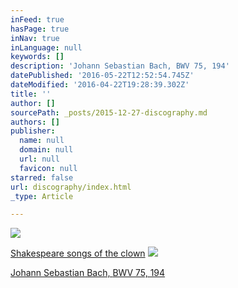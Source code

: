 ```yaml
---
inFeed: true
hasPage: true
inNav: true
inLanguage: null
keywords: []
description: 'Johann Sebastian Bach, BWV 75, 194'
datePublished: '2016-05-22T12:52:54.745Z'
dateModified: '2016-04-22T19:28:39.302Z'
title: ''
author: []
sourcePath: _posts/2015-12-27-discography.md
authors: []
publisher:
  name: null
  domain: null
  url: null
  favicon: null
starred: false
url: discography/index.html
_type: Article

---
```

![](https://the-grid-user-content.s3-us-west-2.amazonaws.com/86994bd7-c864-4441-87be-cb0c5a9f60d7.jpg)

[Shakespeare songs of the clown][0]
![](https://the-grid-user-content.s3-us-west-2.amazonaws.com/18600e3f-d641-4864-9d01-3f140f3daeb4.png)

[Johann Sebastian Bach, ][1][BWV 75, 194][1]

[0]: https://www.jpc.de/jpcng/classic/detail/-/art/shakespeare-songs-of-the-clown/hnum/6241643
[1]: https://www.jpc.de/jpcng/classic/detail/-/art/Johann-Sebastian-Bach-Kantaten-BWV-75-194/hnum/3058270